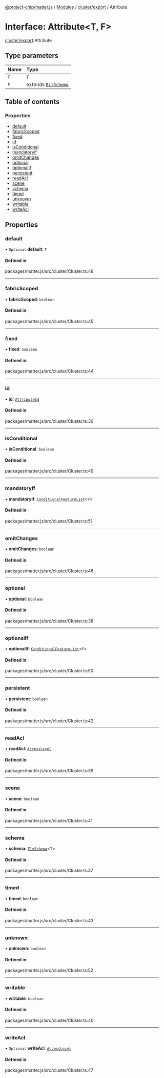 [@project-chip/matter.js](../README.md) / [Modules](../modules.md) / [cluster/export](../modules/cluster_export.md) / Attribute

# Interface: Attribute<T, F\>

[cluster/export](../modules/cluster_export.md).Attribute

## Type parameters

| Name | Type |
| :------ | :------ |
| `T` | `T` |
| `F` | extends [`BitSchema`](../modules/schema_export.md#bitschema) |

## Table of contents

### Properties

- [default](cluster_export.Attribute.md#default)
- [fabricScoped](cluster_export.Attribute.md#fabricscoped)
- [fixed](cluster_export.Attribute.md#fixed)
- [id](cluster_export.Attribute.md#id)
- [isConditional](cluster_export.Attribute.md#isconditional)
- [mandatoryIf](cluster_export.Attribute.md#mandatoryif)
- [omitChanges](cluster_export.Attribute.md#omitchanges)
- [optional](cluster_export.Attribute.md#optional)
- [optionalIf](cluster_export.Attribute.md#optionalif)
- [persistent](cluster_export.Attribute.md#persistent)
- [readAcl](cluster_export.Attribute.md#readacl)
- [scene](cluster_export.Attribute.md#scene)
- [schema](cluster_export.Attribute.md#schema)
- [timed](cluster_export.Attribute.md#timed)
- [unknown](cluster_export.Attribute.md#unknown)
- [writable](cluster_export.Attribute.md#writable)
- [writeAcl](cluster_export.Attribute.md#writeacl)

## Properties

### default

• `Optional` **default**: `T`

#### Defined in

packages/matter.js/src/cluster/Cluster.ts:48

___

### fabricScoped

• **fabricScoped**: `boolean`

#### Defined in

packages/matter.js/src/cluster/Cluster.ts:45

___

### fixed

• **fixed**: `boolean`

#### Defined in

packages/matter.js/src/cluster/Cluster.ts:44

___

### id

• **id**: [`AttributeId`](../modules/datatype_export.md#attributeid)

#### Defined in

packages/matter.js/src/cluster/Cluster.ts:36

___

### isConditional

• **isConditional**: `boolean`

#### Defined in

packages/matter.js/src/cluster/Cluster.ts:49

___

### mandatoryIf

• **mandatoryIf**: [`ConditionalFeatureList`](../modules/cluster_export.md#conditionalfeaturelist)<`F`\>

#### Defined in

packages/matter.js/src/cluster/Cluster.ts:51

___

### omitChanges

• **omitChanges**: `boolean`

#### Defined in

packages/matter.js/src/cluster/Cluster.ts:46

___

### optional

• **optional**: `boolean`

#### Defined in

packages/matter.js/src/cluster/Cluster.ts:38

___

### optionalIf

• **optionalIf**: [`ConditionalFeatureList`](../modules/cluster_export.md#conditionalfeaturelist)<`F`\>

#### Defined in

packages/matter.js/src/cluster/Cluster.ts:50

___

### persistent

• **persistent**: `boolean`

#### Defined in

packages/matter.js/src/cluster/Cluster.ts:42

___

### readAcl

• **readAcl**: [`AccessLevel`](../enums/cluster_export.AccessLevel.md)

#### Defined in

packages/matter.js/src/cluster/Cluster.ts:39

___

### scene

• **scene**: `boolean`

#### Defined in

packages/matter.js/src/cluster/Cluster.ts:41

___

### schema

• **schema**: [`TlvSchema`](../classes/tlv_export.TlvSchema.md)<`T`\>

#### Defined in

packages/matter.js/src/cluster/Cluster.ts:37

___

### timed

• **timed**: `boolean`

#### Defined in

packages/matter.js/src/cluster/Cluster.ts:43

___

### unknown

• **unknown**: `boolean`

#### Defined in

packages/matter.js/src/cluster/Cluster.ts:52

___

### writable

• **writable**: `boolean`

#### Defined in

packages/matter.js/src/cluster/Cluster.ts:40

___

### writeAcl

• `Optional` **writeAcl**: [`AccessLevel`](../enums/cluster_export.AccessLevel.md)

#### Defined in

packages/matter.js/src/cluster/Cluster.ts:47
